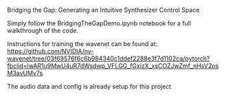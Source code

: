 Bridging the Gap: Generating an Intuitive Synthesizer Control Space

Simply follow the BridgingTheGapDemo.ipynb notebook for a full walkthrough of the code.

Instructions for training the wavenet can be found at:
https://github.com/NVIDIA/nv-wavenet/tree/03f69576f6c6b984340c1ddef2288e3f7d1102ca/pytorch?fbclid=IwAR1u9MwU4uR7dWsdwp_VFLGG_fGxizX_xsCOZJwZmf_nHsV2osM3avUMv7s

The audio data and config is already setup for this project
